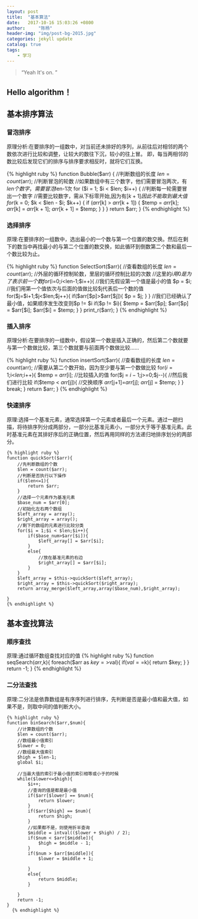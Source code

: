 ```yaml
---
layout: post
title:  "基本算法"
date:   2017-10-16 15:03:26 +0800
author:     "陈杨"
header-img: "img/post-bg-2015.jpg"
categories: jekyll update
catalog: true
tags:
    - 学习
---
```


> “Yeah It's on. ”


## Hello algorithm！

## 基本排序算法

### 冒泡排序

原理分析:在要排序的一组数中，对当前还未排好的序列，从前往后对相邻的两个数依次进行比较和调整，让较大的数往下沉，较小的往上冒。
即，每当两相邻的数比较后发现它们的排序与排序要求相反时，就将它们互换。

{% highlight ruby %}
 function Bubble($arr)
    {
        //判断数组的长度
        $len = count($arr);
        //判断冒泡的轮数
        //如果数组中有三个数字，他们需要冒泡两次，有$len个数字，需要冒泡$len-1次
        for ($i = 1; $i < $len; $i++) {
            //判断每一轮需要冒出一个数字
            //需要比较数字，需从下标零开始,因为有[$k+1]因此不能取到最大值
            for ($k = 0; $k < $len - $i; $k++) {
                if ($arr[$k] > $arr[$k + 1]) {
                    $temp = $arr[$k];
                    $arr[$k] = $arr[$k + 1];
                    $arr[$k + 1] = $temp;
                }
            }
        }
        return $arr;
    }
{% endhighlight %}

### 选择排序

原理:在要排序的一组数中，选出最小的一个数与第一个位置的数交换。然后在剩下的数当中再找最小的与第二个位置的数交换，如此循环到倒数第二个数和最后一个数比较为止。

{% highlight ruby %}
    function SelectSort($arr){
        //查看数组的长度
        $len = count($arr);
        //外层的循环控制轮数，里层的循环控制比较的次数
        //这里的$i用0是为了表示前一个数
        for($i=0;$i<$len-1;$i++){
            //我们先假设第一个值是最小的值
            $p = $i;
            //我们用第一个值依次与后面的值做比较$j代表后一个数的值
            for($j=$i+1;$j<$len;$j++){
                if($arr[$p]>$arr[$j]){
                    $p = $j;
                }
            }
            //我们已经确认了最小值，如果顺序发生改变则$p != $i
            if($p != $i){
                $temp = $arr[$p];
                $arr[$p] = $arr[$i];
                $arr[$i] = $temp;
            }
        }
        print_r($arr);
    }
    {% endhighlight %}

### 插入排序

原理分析:在要排序的一组数中，假设第一个数是插入正确的，然后第二个数就要与第一个数做比较，第三个数就要与前面两个数做比较......

{% highlight ruby %}
function insertSort($arr){
    //查看数组的长度
    $len = count($arr);
    //需要从第二个数开始，因为至少要与第一个数做比较
    for($i = 1;$i<$len;$i++){
        $temp = $arr[$i];
        //比较插入的值
        for($j = $i-1;$j>=0;$j--){
            //然后我们进行比较
            if($temp < $arr[$j]){
                //交换顺序
                $arr[$j+1]=$arr[$j];
                $arr[$j] = $temp;
            }
        }
        break;
    }
    return $arr;
}
    {% endhighlight %}

### 快速排序

原理:选择一个基准元素，通常选择第一个元素或者最后一个元素。通过一趟扫描，将待排序列分成两部分，一部分比基准元素小，一部分大于等于基准元素。此时基准元素在其排好序后的正确位置，然后再用同样的方法递归地排序划分的两部分。

    {% highlight ruby %}
    function quickSort($arr){
        //先判断数组的个数
        $len = count($arr);
        //判断是否执行以下操作
        if($len<=1){
            return $arr;
        }
        //选择一个元素作为基准元素
        $base_num = $arr[0];
        //初始化左右两个数组
        $left_array = array();
        $right_array = array();
        //剩下的数组的元素进行比较分类
        for($i = 1;$i < $len;$i++){
            if($base_num>$arr[$i]){
                $left_array[] = $arr[$i];
            }
            else{
                //放在基准元素的右边
                $right_array[] = $arr[$i];
            }
        }
        $left_array = $this->quickSort($left_array);
        $right_array = $this->quickSort($right_array);
        return array_merge($left_array,array($base_num),$right_array);

    }
    {% endhighlight %}

## 基本查找算法

### 顺序查找
原理:通过循环数组查找对应的值
        {% highlight ruby %}
    function seqSearch($arr,$k){
        foreach($arr as $key=>$val){
            if($val==$k){
                return $key;
            }
        }
        return -1;
    }
          {% endhighlight %}


### 二分法查找
原理:二分法是依靠数组是有序序列进行排序，先判断是否是最小值和最大值，如果不是，则取中间的值判断大小。

    {% highlight ruby %}
    function binSearch($arr,$num){
        //计算数组的个数
        $len = count($arr);
        //数组最小值索引
        $lower = 0;
        //数组最大值索引
        $high = $len-1;
        global $i;

        //当最大值的索引于最小值的索引相等或小于的时候
        while($lower<=$high){
            $i++;
            //查询的值是都是最小值
            if($arr[$lower] == $num){
                return $lower;
            }
            if($arr[$high] == $num){
                return $high;
            }
            //如果都不是，则使用折半查询
            $middle = intval(($lower + $high) / 2);
            if($num < $arr[$middle]){
                $high = $middle - 1;
            }
            if($num > $arr[$middle]){
                $lower = $middle + 1;

            }
            else{
                return $middle;
            }

        }
        return -1;
    }
      {% endhighlight %}



